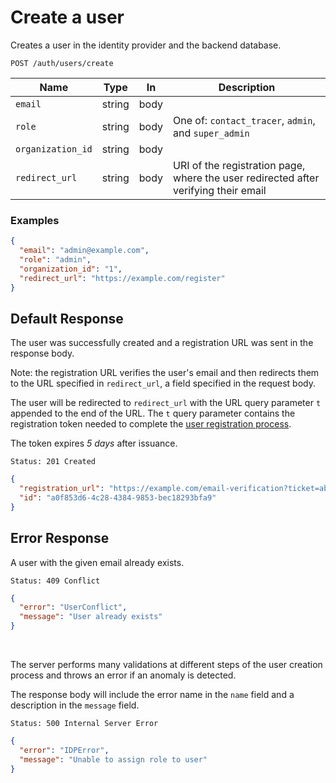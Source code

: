 # Create a user

Creates a user in the identity provider and the backend database.

```http request
POST /auth/users/create
```

| Name              | Type   | In   | Description                                                                         |
| ----------------- | ------ | ---- | ----------------------------------------------------------------------------------- |
| `email`           | string | body |                                                                                     |
| `role`            | string | body | One of: `contact_tracer`, `admin`, and `super_admin`                                |
| `organization_id` | string | body |                                                                                     |
| `redirect_url`    | string | body | URI of the registration page, where the user redirected after verifying their email |

### Examples

```json
{
  "email": "admin@example.com",
  "role": "admin",
  "organization_id": "1",
  "redirect_url": "https://example.com/register"
}
```

## Default Response

The user was successfully created and a registration URL was sent in the
response body.

Note: the registration URL verifies the user's email and then redirects them
to the URL specified in `redirect_url`, a field specified in the request body.

The user will be redirected to `redirect_url` with the URL query parameter `t` appended
to the end of the URL. The `t` query parameter contains the registration token needed
to complete the [user registration process](../register.md).

The token expires _5 days_ after issuance.

```http request
Status: 201 Created
```

```json
{
  "registration_url": "https://example.com/email-verification?ticket=abc",
  "id": "a0f853d6-4c28-4384-9853-bec18293bfa9"
}
```

## Error Response

A user with the given email already exists.

```http request
Status: 409 Conflict
```

```json
{
  "error": "UserConflict",
  "message": "User already exists"
}
```

<br/>

The server performs many validations at different steps of the user creation process
and throws an error if an anomaly is detected.

The response body will include the error name in the `name` field and a description in the `message`
field.

```http request
Status: 500 Internal Server Error
```

```json
{
  "error": "IDPError",
  "message": "Unable to assign role to user"
}
```
